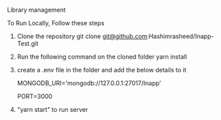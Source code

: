 Library management 

To Run Locally, Follow these steps

1. Clone the repository git clone git@github.com:Hashimrasheed/Inapp-Test.git
2. Run the following command on the cloned folder yarn install
3. create a .env file in the folder and add the below details to it 
      
      MONGODB_URI='mongodb://127.0.0.1:27017/Inapp'
      
      PORT=3000
4. "yarn start" to run server


